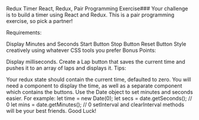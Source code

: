 Redux Timer
React, Redux, Pair Programming
Exercise###
Your challenge is to build a timer using React and Redux. This is a pair programming exercise, so pick a partner!

Requirements:

Display Minutes and Seconds
Start Button
Stop Button
Reset Button
Style creatively using whatever CSS tools you prefer
Bonus Points:

Display milliseconds.
Create a Lap button that saves the current time and pushes it to an array of laps and displays it.
Tips:

Your redux state should contain the current time, defaulted to zero.
You will need a component to display the time, as well as a separate component which contains the buttons.
Use the Date object to set minutes and seconds easier. For example:
let time = new Date(0);
let secs = date.getSeconds();
// 0
let mins = date.getMinutes();
// 0
setInterval and clearInterval methods will be your best friends.
Good Luck!